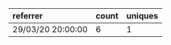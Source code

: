 | referrer          | count | uniques |
| :---------------- | :---- | :------ |
| 29/03/20 20:00:00 | 6     | 1       |